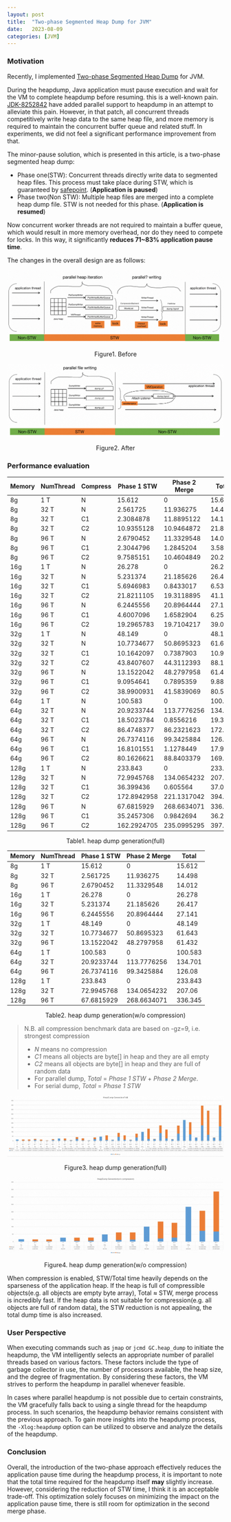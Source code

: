 ```yaml
---
layout: post
title:  "Two-phase Segmented Heap Dump for JVM"
date:   2023-08-09
categories: [JVM]
---
```


### Motivation
Recently, I implemented [Two-phase Segmented Heap Dump](https://bugs.openjdk.org/browse/JDK-8313450) for JVM.

During the heapdump, Java application must pause execution and wait for the VM to complete heapdump before resuming. this is a well-known pain. [JDK-8252842](https://bugs.openjdk.org/browse/JDK-8252842) have added parallel support to heapdump in an attempt to alleviate this pain. However, in that patch, all concurrent threads competitively write heap data to the same heap file, and more memory is required to maintain the concurrent buffer queue and related stuff. In experiments, we did not feel a significant performance improvement from that.

The minor-pause solution, which is presented in this article, is a two-phase segmented heap dump:

- Phase one(STW): Concurrent threads directly write data to segmented heap files. This process must take place during STW, which is guaranteed by [safepoint](https://openjdk.org/groups/hotspot/docs/HotSpotGlossary.html#safepoint). (**Application is paused**)
- Phase two(Non STW): Multiple heap files are merged into a complete heap dump file. STW is not needed for this phase. (**Application is resumed**)

Now concurrent worker threads are not required to maintain a buffer queue, which would result in more memory overhead, nor do they need to compete for locks. In this way, it significantly **reduces 71~83% application pause time**.

The changes in the overall design are as follows:

![](/assets/images/fig1.png)
<p align="center">Figure1. Before</p>

![](/assets/images/fig2.png)
<p align="center">Figure2. After</p>


### Performance evaluation

 | Memory | NumThread | Compress | Phase 1 STW | Phase 2 Merge | Total   |
 | ------ | --------- | -------- | ----------- | ------------- | ------- |
 | 8g     | 1 T       | N        | 15.612      | 0             | 15.612  |
 | 8g     | 32 T      | N        | 2.561725    | 11.936275     | 14.498  |
 | 8g     | 32 T      | C1       | 2.3084878   | 11.8895122    | 14.198  |
 | 8g     | 32 T      | C2       | 10.9355128  | 10.9464872    | 21.882  |
 | 8g     | 96 T      | N        | 2.6790452   | 11.3329548    | 14.012  |
 | 8g     | 96 T      | C1       | 2.3044796   | 1.2845204     | 3.589   |
 | 8g     | 96 T      | C2       | 9.7585151   | 10.4604849    | 20.219  |
 | 16g    | 1 T       | N        | 26.278      | 0             | 26.278  |
 | 16g    | 32 T      | N        | 5.231374    | 21.185626     | 26.417  |
 | 16g    | 32 T      | C1       | 5.6946983   | 0.8433017     | 6.538   |
 | 16g    | 32 T      | C2       | 21.8211105  | 19.3118895    | 41.133  |
 | 16g    | 96 T      | N        | 6.2445556   | 20.8964444    | 27.141  |
 | 16g    | 96 T      | C1       | 4.6007096   | 1.6582904     | 6.259   |
 | 16g    | 96 T      | C2       | 19.2965783  | 19.7104217    | 39.007  |
 | 32g    | 1 T       | N        | 48.149      | 0             | 48.149  |
 | 32g    | 32 T      | N        | 10.7734677  | 50.8695323    | 61.643  |
 | 32g    | 32 T      | C1       | 10.1642097  | 0.7387903     | 10.903  |
 | 32g    | 32 T      | C2       | 43.8407607  | 44.3112393    | 88.152  |
 | 32g    | 96 T      | N        | 13.1522042  | 48.2797958    | 61.432  |
 | 32g    | 96 T      | C1       | 9.0954641   | 0.7895359     | 9.885   |
 | 32g    | 96 T      | C2       | 38.9900931  | 41.5839069    | 80.574  |
 | 64g    | 1 T       | N        | 100.583     | 0             | 100.583 |
 | 64g    | 32 T      | N        | 20.9233744  | 113.7776256   | 134.701 |
 | 64g    | 32 T      | C1       | 18.5023784  | 0.8556216     | 19.358  |
 | 64g    | 32 T      | C2       | 86.4748377  | 86.2321623    | 172.707 |
 | 64g    | 96 T      | N        | 26.7374116  | 99.3425884    | 126.08  |
 | 64g    | 96 T      | C1       | 16.8101551  | 1.1278449     | 17.938  |
 | 64g    | 96 T      | C2       | 80.1626621  | 88.8403379    | 169.003 |
 | 128g   | 1 T       | N        | 233.843     | 0             | 233.843 |
 | 128g   | 32 T      | N        | 72.9945768  | 134.0654232   | 207.06  |
 | 128g   | 32 T      | C1       | 36.399436   | 0.605564      | 37.005  |
 | 128g   | 32 T      | C2       | 172.8942958 | 221.1317042   | 394.026 |
 | 128g   | 96 T      | N        | 67.6815929  | 268.6634071   | 336.345 |
 | 128g   | 96 T      | C1       | 35.2457306  | 0.9842694     | 36.23   |
 | 128g   | 96 T      | C2       | 162.2924705 | 235.0995295   | 397.392 |

<p align="center">Table1. heap dump generation(full)</p>

| Memory | NumThread | Phase 1 STW | Phase 2 Merge | Total   |
| ------ | --------- | ----------- | ------------- | ------- |
| 8g     | 1 T       | 15.612      | 0             | 15.612  |
| 8g     | 32 T      | 2.561725    | 11.936275     | 14.498  |
| 8g     | 96 T      | 2.6790452   | 11.3329548    | 14.012  |
| 16g    | 1 T       | 26.278      | 0             | 26.278  |
| 16g    | 32 T      | 5.231374    | 21.185626     | 26.417  |
| 16g    | 96 T      | 6.2445556   | 20.8964444    | 27.141  |
| 32g    | 1 T       | 48.149      | 0             | 48.149  |
| 32g    | 32 T      | 10.7734677  | 50.8695323    | 61.643  |
| 32g    | 96 T      | 13.1522042  | 48.2797958    | 61.432  |
| 64g    | 1 T       | 100.583     | 0             | 100.583 |
| 64g    | 32 T      | 20.9233744  | 113.7776256   | 134.701 |
| 64g    | 96 T      | 26.7374116  | 99.3425884    | 126.08  |
| 128g   | 1 T       | 233.843     | 0             | 233.843 |
| 128g   | 32 T      | 72.9945768  | 134.0654232   | 207.06  |
| 128g   | 96 T      | 67.6815929  | 268.6634071   | 336.345 |

<p align="center">Table2. heap dump generation(w/o compression)</p>

> N.B. all compression benchmark data are based on -gz=9, i.e. strongest compression
> - *N* means no compression
> - *C1* means all objects are byte[] in heap and they are all empty
> - *C2* means all objects are byte[] in heap and they are full of random data
> - For parallel dump, *Total* = *Phase 1 STW* + *Phase 2 Merge*.
> - For serial dump, *Total* = *Phase 1 STW*

![image](/assets/images/fig3.jpg)

<p align="center">Figure3. heap dump generation(full)</p>

![image](/assets/images/fig4.jpg)
<p align="center">Figure4. heap dump generation(w/o compression)</p>

When compression is enabled, STW/Total time heavily depends on the sparseness of the application heap. If the heap is full of compressible objects(e.g. all objects are empty byte array), Total ≈ STW, merge process is incredibly fast. If the heap data is not suitable for compression(e.g. all objects are full of random data), the STW reduction is not appealing, the total dump time is also increased.

### User Perspective
When executing commands such as `jmap` or `jcmd GC.heap_dump` to initiate the heapdump, the VM intelligently selects an appropriate number of parallel threads based on various factors. These factors include the type of garbage collector in use, the number of processors available, the heap size, and the degree of fragmentation. By considering these factors, the VM strives to perform the heapdump in parallel whenever feasible.

In cases where parallel heapdump is not possible due to certain constraints, the VM gracefully falls back to using a single thread for the heapdump process. In such scenarios, the heapdump behavior remains consistent with the previous approach. To gain more insights into the heapdump process, the `-Xlog:heapdump` option can be utilized to observe and analyze the details of the heapdump.

### Conclusion
Overall, the introduction of the two-phase approach effectively reduces the application pause time during the heapdump process, it is important to note that the total time required for the heapdump itself __may__ slightly increase. However, considering the reduction of STW time, I think it is an acceptable trade-off. This optimization solely focuses on minimizing the impact on the application pause time, there is still room for optimization in the second merge phase.
